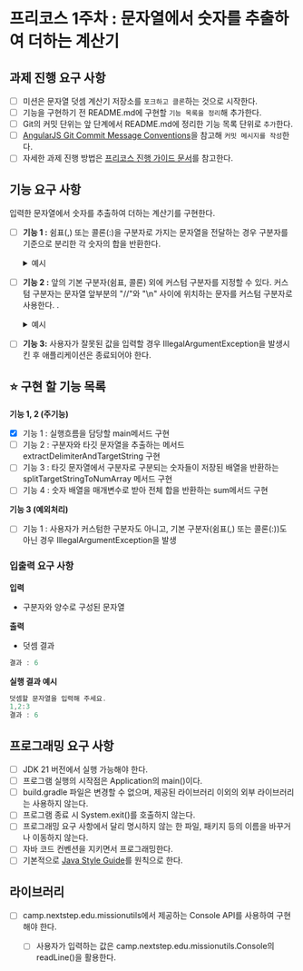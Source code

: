 # 프리코스 1주차 : 문자열에서 숫자를 추출하여 더하는 계산기

## 과제 진행 요구 사항

- [ ]  미션은 문자열 덧셈 계산기 저장소를 `포크하고 클론`하는 것으로 시작한다.
- [ ]  기능을 구현하기 전 README.md에 구현할 `기능 목록을 정리`해 추가한다.
- [ ]  Git의 커밋 단위는 앞 단계에서 README.md에 정리한 기능 목록 단위로 `추가`한다.
- [ ]  [AngularJS Git Commit Message Conventions](https://gist.github.com/stephenparish/9941e89d80e2bc58a153)을 참고해 `커밋 메시지를 작성`한다.
- [ ]  자세한 과제 진행 방법은 [프리코스 진행 가이드 문서](https://apply.techcourse.co.kr/assignment/14/mission/43)를 참고한다.

## 기능 요구 사항

입력한 문자열에서 숫자를 추출하여 더하는 계산기를 구현한다.

- [ ]  **기능 1 :** 쉼표(,) 또는 콜론(:)을 구분자로 가지는 문자열을 전달하는 경우 구분자를 기준으로 분리한 각 숫자의 합을 반환한다.
    <details>
      <summary>예시</summary>
      "" => 0
      "1,2" => 3
      "1,2,3" => 6
      "1,2:3" => 6
    </details>

- [ ]  **기능 2 :** 앞의 기본 구분자(쉼표, 콜론) 외에 커스텀 구분자를 지정할 수 있다. 커스텀 구분자는 문자열 앞부분의 "//"와 "\n" 사이에 위치하는 문자를 커스텀 구분자로 사용한다. .
    <details>
      <summary>예시</summary>
      "//;\n1;2;3"과 같이 값을 입력할 경우 커스텀 구분자는 세미콜론(;)이며, 결과 값은 6이 반환되어야 한다.
    </details>

        
- [ ]  **기능 3:** 사용자가 잘못된 값을 입력할 경우 IllegalArgumentException을 발생시킨 후 애플리케이션은 종료되어야 한다.

## ⭐️ 구현 할 기능 목록

**기능 1, 2 (주기능)**

- [x]  기능 1 : 실행흐름을 담당할 main메서드 구현
- [ ]  기능 2 : 구분자와 타깃 문자열을 추출하는 메서드 extractDelimiterAndTargetString 구현
- [ ]  기능 3 : 타깃 문자열에서 구분자로 구분되는 숫자들이 저장된 배열을 반환하는 splitTargetStringToNumArray 메서드 구현
- [ ]  기능 4 : 숫자 배열을 매개변수로 받아 전체 합을 반환하는 sum메서드 구현

**기능 3 (예외처리)**

- [ ]  기능 1 : 사용자가 커스텀한 구분자도 아니고, 기본 구분자(쉼표(,) 또는 콜론(:))도 아닌 경우 IllegalArgumentException을 발생

### 입출력 요구 사항

**입력**

- 구분자와 양수로 구성된 문자열

**출력**

- 덧셈 결과

```java
결과 : 6
```

**실행 결과 예시**

```java
덧셈할 문자열을 입력해 주세요.
1,2:3
결과 : 6
```

## 프로그래밍 요구 사항

- [ ]  JDK 21 버전에서 실행 가능해야 한다.
- [ ]  프로그램 실행의 시작점은 Application의 main()이다.
- [ ]  build.gradle 파일은 변경할 수 없으며, 제공된 라이브러리 이외의 외부 라이브러리는 사용하지 않는다.
- [ ]  프로그램 종료 시 System.exit()를 호출하지 않는다.
- [ ]  프로그래밍 요구 사항에서 달리 명시하지 않는 한 파일, 패키지 등의 이름을 바꾸거나 이동하지 않는다.
- [ ]  자바 코드 컨벤션을 지키면서 프로그래밍한다.
- [ ]  기본적으로 [Java Style Guide](https://apply.techcourse.co.kr/assignment/14/mission/43)를 원칙으로 한다.

## 라이브러리

- [ ]  camp.nextstep.edu.missionutils에서 제공하는 Console API를 사용하여 구현해야 한다.
    - [ ]  사용자가 입력하는 값은 camp.nextstep.edu.missionutils.Console의 readLine()을 활용한다.

